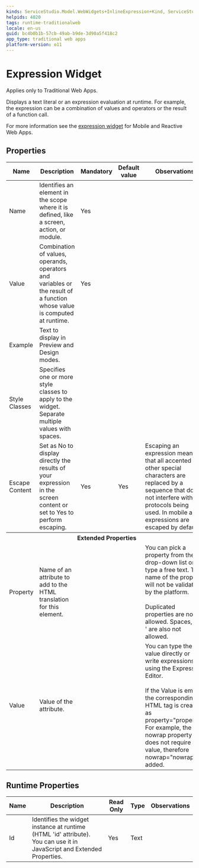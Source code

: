 ```yaml
---
kinds: ServiceStudio.Model.WebWidgets+InlineExpression+Kind, ServiceStudio.Model.WebWidgets+ReferenceInlineExpression+Kind
helpids: 4020
tags: runtime-traditionalweb
locale: en-us
guid: bc4b0b1b-57cb-49ab-b9de-3d90a5f418c2
app_type: traditional web apps
platform-version: o11
---
```


# Expression Widget

<div class="info" markdown="1">

Applies only to Traditional Web Apps.

</div>

Displays a text literal or an expression evaluation at runtime. For example, the expression can be a combination of values and operators or the result of a function call.

<div class="info" markdown="1">

For more information see the [expression widget](../../lang/auto/servicestudio-plugin-nrwidgets-expression.md) for Mobile and Reactive Web Apps.

</div>

## Properties

<table markdown="1">
<thead>
<tr>
<th>Name</th>
<th>Description</th>
<th>Mandatory</th>
<th>Default value</th>
<th>Observations</th>
</tr>
</thead>
<tbody>
<tr>
<td title="Name">Name</td>
<td>Identifies an element in the scope where it is defined, like a screen, action, or module.</td>
<td>Yes</td>
<td></td>
<td></td>
</tr>
<tr>
<td title="Value">Value</td>
<td>Combination of values, operands, operators and variables or the result of a function whose value is computed at runtime.</td>
<td>Yes</td>
<td></td>
<td></td>
</tr>
<tr>
<td title="Example">Example</td>
<td>Text to display in Preview and Design modes.</td>
<td></td>
<td></td>
<td></td>
</tr>
<tr>
<td title="Style Classes">Style Classes</td>
<td>Specifies one or more style classes to apply to the widget. Separate multiple values with spaces.</td>
<td></td>
<td></td>
<td></td>
</tr>
<tr>
<td title="Escape Content">Escape Content</td>
<td>Set as No to display directly the results of your expression in the screen content or set to Yes to perform escaping.</td>
<td>Yes</td>
<td>Yes</td>
<td>Escaping an expression means that all accented and other special characters are replaced by a sequence that does not interfere with the protocols being used. In mobile apps expressions are escaped by default.</td>
</tr>
<tr >
<th colspan="5">Extended Properties</th>
</tr>
<tr>
<td title="Property">Property</td>
<td>Name of an attribute to add to the HTML translation for this element.</td>
<td></td>
<td></td>
<td>You can pick a property from the drop-down list or type a free text. The name of the property will not be validated by the platform.<br/><br/>Duplicated properties are not allowed. Spaces, " or ' are also not allowed.</td>
</tr>
<tr>
<td title="Value">Value</td>
<td>Value of the attribute.</td>
<td></td>
<td></td>
<td>You can type the value directly or write expressions using the Expression Editor.<br/><br/>If the Value is empty, the corresponding HTML tag is created as property="property". For example, the nowrap property does not require a value, therefore nowrap="nowrap" is added.</td>
</tr>
</tbody>
</table>

## Runtime Properties

<table markdown="1">
<thead>
<tr>
<th>Name</th>
<th>Description</th>
<th>Read Only</th>
<th>Type</th>
<th>Observations</th>
</tr>
</thead>
<tbody>
<tr>
<td>Id</td>
<td>Identifies the widget instance at runtime (HTML 'id' attribute). You can use it in JavaScript and Extended Properties.</td>
<td>Yes</td>
<td>Text</td>
<td></td>
</tr>
</tbody>
</table>

